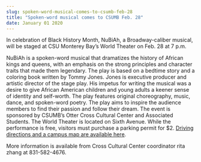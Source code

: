 ```yaml
---
slug: spoken-word-musical-comes-to-csumb-feb-28
title: "Spoken-word musical comes to CSUMB Feb. 28"
date: January 01 2020
---
```


 
<p>
  In celebration of Black History Month, NuBiAh, a Broadway-caliber musical,
  will be staged at CSU Monterey Bay’s World Theater on Feb. 28 at 7 p.m.
</p>
<p>
  NuBiAh is a spoken-word musical that dramatizes the history of African kings
  and queens, with an emphasis on the strong principles and character traits
  that made them legendary. The play is based on a bedtime story and a coloring
  book written by Tommy Jones. Jones is executive producer and artistic director
  of the stage play. His impetus for writing the musical was a desire to give
  African American children and young adults a keener sense of identity and
  self-worth. The play features original choreography, music, dance, and
  spoken-word poetry. The play aims to inspire the audience members to find
  their passion and follow their dream. The event is sponsored by CSUMB’s Otter
  Cross Cultural Center and Associated Students. The World Theater is located on
  Sixth Avenue. While the performance is free, visitors must purchase a parking
  permit for $2.
  <a href="https://csumb.edu/map"
    >Driving directions and a campus map are available here</a
  >.
</p>
<p>
  More information is available from Cross Cultural Center coordinator rita
  zhang at 831-582-4676.
</p>
 
